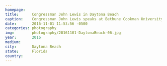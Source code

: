 ```yaml
---
homepage:
title:  	Congressman John Lewis in Daytona Beach
caption:	Congressman John Lewis speaks at Bethune Cookman University's march to the polls in Daytona Beach
date:   	2016-11-01 11:53:56 -0500
categories: photography
img:		photography/20161101-DaytonaBeach-06.jpg
year:		2016
medium:
city:		Daytona Beach
state:		Florida
country:
---
```

